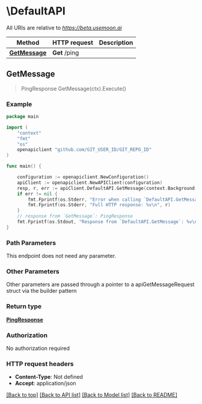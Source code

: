 # \DefaultAPI

All URIs are relative to *https://beta.usemoon.ai*

Method | HTTP request | Description
------------- | ------------- | -------------
[**GetMessage**](DefaultAPI.md#GetMessage) | **Get** /ping | 



## GetMessage

> PingResponse GetMessage(ctx).Execute()



### Example

```go
package main

import (
	"context"
	"fmt"
	"os"
	openapiclient "github.com/GIT_USER_ID/GIT_REPO_ID"
)

func main() {

	configuration := openapiclient.NewConfiguration()
	apiClient := openapiclient.NewAPIClient(configuration)
	resp, r, err := apiClient.DefaultAPI.GetMessage(context.Background()).Execute()
	if err != nil {
		fmt.Fprintf(os.Stderr, "Error when calling `DefaultAPI.GetMessage``: %v\n", err)
		fmt.Fprintf(os.Stderr, "Full HTTP response: %v\n", r)
	}
	// response from `GetMessage`: PingResponse
	fmt.Fprintf(os.Stdout, "Response from `DefaultAPI.GetMessage`: %v\n", resp)
}
```

### Path Parameters

This endpoint does not need any parameter.

### Other Parameters

Other parameters are passed through a pointer to a apiGetMessageRequest struct via the builder pattern


### Return type

[**PingResponse**](PingResponse.md)

### Authorization

No authorization required

### HTTP request headers

- **Content-Type**: Not defined
- **Accept**: application/json

[[Back to top]](#) [[Back to API list]](../README.md#documentation-for-api-endpoints)
[[Back to Model list]](../README.md#documentation-for-models)
[[Back to README]](../README.md)

